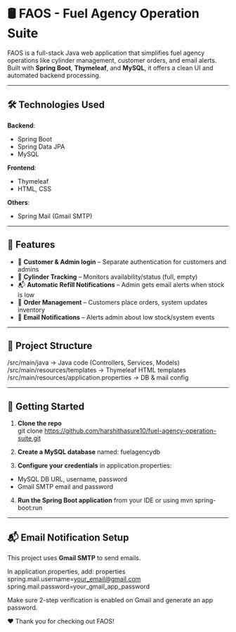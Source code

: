 
# 🛢️ FAOS - Fuel Agency Operation Suite

FAOS is a full-stack Java web application that simplifies fuel agency operations like cylinder management, customer orders, and email alerts.  
Built with **Spring Boot**, **Thymeleaf**, and **MySQL**, it offers a clean UI and automated backend processing.

---

## 🛠️ Technologies Used

**Backend**:  
- Spring Boot  
- Spring Data JPA  
- MySQL  

**Frontend**:  
- Thymeleaf  
- HTML, CSS  

**Others**:  
- Spring Mail (Gmail SMTP)  

---

## 🔑 Features

- 👥 **Customer & Admin login** – Separate authentication for customers and admins  
- 🧮 **Cylinder Tracking** – Monitors availability/status (full, empty)  
- 📬 **Automatic Refill Notifications** – Admin gets email alerts when stock is low  
- 🛒 **Order Management** – Customers place orders, system updates inventory  
- 📧 **Email Notifications** – Alerts admin about low stock/system events  

---

## 📁 Project Structure

/src/main/java -> Java code (Controllers, Services, Models)
/src/main/resources/templates -> Thymeleaf HTML templates
/src/main/resources/application.properties -> DB & mail config

---

## 🚀 Getting Started

1. **Clone the repo**  
git clone https://github.com/harshithasure10/fuel-agency-operation-suite.git


2. **Create a MySQL database** named: fuelagencydb


3. **Configure your credentials** in application.properties:  
- MySQL DB URL, username, password  
- Gmail SMTP email and password  

4. **Run the Spring Boot application** from your IDE or using mvn spring-boot:run

---

## 📬 Email Notification Setup

This project uses **Gmail SMTP** to send emails.  

In application.properties, add:
properties
spring.mail.username=your_email@gmail.com
spring.mail.password=your_gmail_app_password

Make sure 2-step verification is enabled on Gmail and generate an app password.

❤️ Thank you for checking out FAOS!
